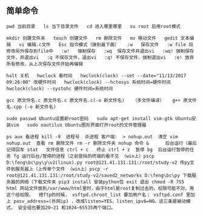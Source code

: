 
## 简单命令   
`pwd 当前目录  
ls 当下目录文件  
cd 进入哪里哪里  
su root 启用root模式  `

`mkdir 创建文件夹  
touch 创建文件  
rm 删除文件  
mv 移动文件  
gedit 文本编辑  
vi 编辑.c文件  
Esc 指令模式（弹到最下面）  
:w   保存文件  
:w file 将修改另外保存到file中  
:w!   强制保存  
:wq  保存文件并退出vi  
:wq! 强制保存文件，并退出vi  
:q 不保存文件，退出vi  
:q! 不保存文件，强制退出vi  
:e! 放弃所有修改，从上次保存文件开始再编辑  `

`halt 关机  
hwclock 看时间  
hwclock(clock) --set --date="11/13/2017 09:26:00" 改硬件时间  
hwclock(clock) --hctosys 系统时间=硬件时间  
hwclock(clock) --systohc 硬件时间=系统时间  `

`gcc 原文件名.c 原文件名.c 原文件名.c(-o 新文件名)   （多文件编译）  
g++ 原文件名.cpp (-o 新文件名)  `

`sudo passwd Ubuntu设置新root密码  
sudo apt-get install vim-gtk Ubuntu安装vim  
sudo nautilus Ubuntu图形界面打开root的文件管理器  `

`ps aux 看进程
kill -9  进程号  杀进程
客户端:  > nohup.out  清空
vim nohup.out  查看
rm 删除文件
rm -r 删除文件夹
nohup 命令 &      后台运行（最后记得回车
stat   文件信息
ctrl + c   终止
ctrl + z  暂停
bg  后台运行暂停的任务
fg 运行后台/暂停的进程（之前登陆的终端的看不见
（win上）pscp D:\feng\bc\py\y\v2(linux).py root@121.41.131.131:/root/study-v2 传py文件到服务器上（上传单个文件
（win上）pscp -r root@121.41.131.131:/root/study-v2/saved2_networks D:\feng\bc\py 下载服务器的网络（下载文件夹
pip3 install 安装python包
exit 退出
chmod -R 755 html 网站文件放到/var/www/html里时，由于html是root复制过去的，权限可能不对，用这个给权限。 
搭ftp的时候， vsftpd.chroot_list 要加用户名； vsftpd.conf 里加上 pasv_address=(外网ip) ，改成listen=YES，listen_ipv6=NO。这三条是被动模式。
安全组也要加20~21 和1024~65535两个端口。`
